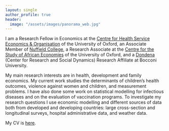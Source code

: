 ```yaml
---
layout: single
author_profile: true
header:
  image: "/assets/images/panorama_web.jpg"
---
```


I am a Research Fellow in Economics at the [Centre for Health Service Economics & Organisation](https://www.chseo.org.uk) of the University of Oxford, an Associate Member of [Nuffield College](https://www.nuffield.ox.ac.uk), a Research Associate at the [Centre for the Study of African Economies](www.csae.ox.ac.uk) of the University of Oxford, and a [Dondena](http://www.dondena.unibocconi.it) (Center for Research and Social Dynamics) Research Affiliate at Bocconi University. 

My main research interests are in health, development and family economics. My current work studies the determinants of children’s health outcomes, violence against women and children, and measurement problems. I have also done some work on statistical modelling for infectious diseases and on the evaluation of vaccination programs. To investigate my research questions I use economic modelling and different sources of data both from developed and developing countries: large cross-section and longitudinal surveys, hospital administrative data, and weather data.

My CV is [here](../CVDeCaoJUN17.pdf).
